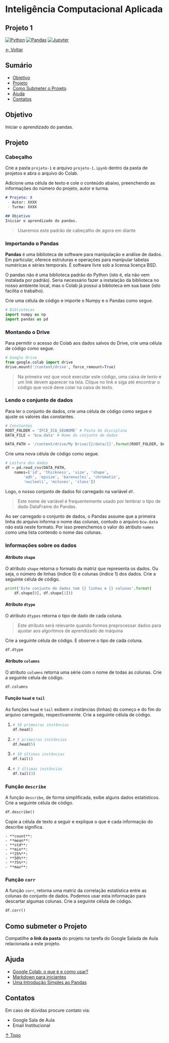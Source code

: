 # Inteligência Computacional Aplicada
## Projeto 1

[![Python](https://img.shields.io/badge/-python-gray?logo=python)](https://www.python.org/)
[![Pandas](https://img.shields.io/badge/-pandas-gray?logo=pandas)](https://pandas.pydata.org/)
[![Jupyter](https://img.shields.io/badge/-jupyter-gray?logo=jupyter)](https://jupyter.org/)

[← Voltar](../README.md)

## Sumário

- [Objetivo](#objetivo)
- [Projeto](#projeto)
- [Como Submeter o Projeto](#como-submeter-o-projeto)
- [Ajuda](#ajuda)
- [Contatos](#contatos)

## Objetivo
Iniciar o aprendizado do pandas.

## Projeto

### Cabeçalho

Crie a pasta `projeto-1` e arquivo `projeto-1.ipynb` dentro da pasta de projetos e abra o arquivo do Colab.

Adicione uma célula de texto e cole o conteúdo abaixo, preenchendo as informações do número do projeto, autor e turma.

```md
# Projeto: X
 - Autor: XXXX
 - Turma: XXXX

## Objetivo
Iniciar o aprendizado do pandas.
```

> Usaremos este padrão de cabeçalho de agora em diante

### Importando o Pandas

**Pandas** é uma biblioteca de software para manipulação e análise de dados. Em particular, oferece estruturas e operações para manipular tabelas numéricas e séries temporais. É software livre sob a licensa licença BSD.

O pandas não é uma biblioteca padrão do Python (isto é, ela não vem instalada por padrão). Seria necessário fazer a instalação da biblioteca no nosso ambiente local, mas o Colab já possui a biblioteca em sua base (isto facilita o trabalho).

Crie uma célula de código e importe o Numpy e o Pandas como segue.

```py
# Bibliotecas
import numpy as np
import pandas as pd
```

### Montando o Drive 

Para permitir o acesso do Colab aos dados salvos do Drive, crie uma célula de código como segue.

```py
# Google Drive
from google.colab import drive
drive.mount('/content/drive', force_remount=True)
```

> Na primeira vez que você executar este código, uma caixa de texto e um link devem aparecer na tela. Clique no link e siga até encontrar o código que você deve colar na caixa de texto. 

### Lendo o conjunto de dados

Para ler o conjunto de dados, crie uma célula de código como segue e ajuste os valores das constantes.

```py
# Constantes
ROOT_FOLDER = 'IFCE_ICA_SEUNOME' # Pasta da disciplina
DATA_FILE = 'bcw.data' # Nome do conjunto de dados

DATA_PATH = '/content/drive/My Drive/{}/data/{}'.format(ROOT_FOLDER, DATA_FILE)
```

Crie uma nova célula de código como segue.

```py
# Leitura dos dados
df = pd.read_csv(DATA_PATH, 
    names=['id', 'thickness', 'size', 'shape', 
        'adh', 'epsize', 'barenuclei', 'chromatin',
        'nucleoli', 'mitoses', 'class'])
```

Logo, o nosso conjunto de dados foi carregado na variável `df`.

> Este nome de variável é frequentemente usado por lembrar o tipo de dado DataFrame do Pandas.

Ao ser carregado o conjunto de dados, o Pandas assume que a primeira linha do arquivo informa o nome das colunas, contudo o arquivo `bcw.data` não está neste formato. Por isso preenchemos o valor do atributo `names` como uma lista contendo o nome das colunas.

### Informações sobre os dados

#### Atributo `shape`

O atributo `shape` retorna o formato da matriz que representa os dados. Ou seja, o número de linhas (índice 0) e colunas (índice 1) dos dados. Crie a seguinte célula de código.

```py
print('Este conjunto de dados tem {} linhas e {} colunas'.format(
    df.shape[0], df.shape[1]))
```

#### Atributo `dtype`

O atributo `dtypes` retorna o tipo de dado de cada coluna. 

> Este atributo será relevante quando formos preprocessar dados para ajustar aos algoritmos de aprendizado de máquina

Crie a seguinte célula de código. E observe o tipo de cada coluna.

```py
df.dtype
```

#### Atributo `columns`

O atributo `columns` retorna uma série com o nome de todas as colunas. Crie a seguinte célula de código.

```py
df.columns
```

#### Função `head` e `tail`

As funções `head` e `tail` exibem *x* instâncias (linhas) do começo e do fim do arquivo carregado, respectivamente. Crie a seguinte célula de código.

1. 
    ```py
    # 10 primeiras instâncias
    df.head()
    ```

1. 
    ```py
    # 5 primeiras instâncias
    df.head(5)
    ```

1.
    ```py
    # 10 últimas instâncias
    df.tail()
    ```

1.
    ```py
    # 3 últimas instâncias
    df.tail(3)
    ```

### Função `describe`

A função `describe`, de forma simplificada, exibe alguns dados estatísticos. Crie a seguinte célula de código.

```py
df.describe()
```

Copie a célula de texto a seguir e explique o que é cada informação do describe significa.

```
- **count**:
- **mean**:
- **std**:
- **min**:
- **25%**:
- **50%**:
- **75%**:
- **max**:
```

### Função `corr`

A função `corr`, retorna uma matriz da correlação estatística entre as colunas do conjunto de dados. Podemos usar esta informação para descartar algumas colunas. Crie a seguinte célula de código.

```py
df.corr()
```

## Como submeter o Projeto

Compatilhe **o link da pasta** do projeto na tarefa do Google Salada de Aula relacionada a este projeto.

## Ajuda

- [Google Colab: o que é e como usar?](https://www.alura.com.br/artigos/google-colab-o-que-e-e-como-usar)
 - [Markdown para iniciantes](https://produtive.me/guia/markdown-um-guia-para-iniciantes/)
 - [Uma Introdução Simples ao Pandas](https://medium.com/data-hackers/uma-introdu%C3%A7%C3%A3o-simples-ao-pandas-1e15eea37fa1)


## Contatos

Em caso de dúvidas procure contato via:
 - Google Sala de Aula
 - Email Institucional

[↑ Topo](#inteligência-computacional-aplicada)
